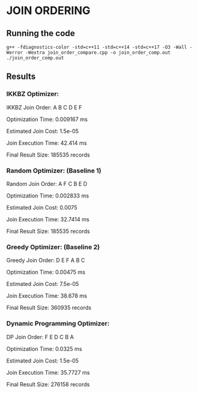 # JOIN ORDERING
## Running the code
```
g++ -fdiagnostics-color -std=c++11 -std=c++14 -std=c++17 -O3 -Wall -Werror -Wextra join_order_compare.cpp -o join_order_comp.out
./join_order_comp.out
```
## Results
### IKKBZ Optimizer:

IKKBZ Join Order: A B C D E F 

Optimization Time: 0.009167 ms

Estimated Join Cost: 1.5e-05

Join Execution Time: 42.414 ms

Final Result Size: 185535 records

### Random Optimizer: (Baseline 1)

Random Join Order: A F C B E D 

Optimization Time: 0.002833 ms

Estimated Join Cost: 0.0075

Join Execution Time: 32.7414 ms

Final Result Size: 185535 records

### Greedy Optimizer: (Baseline 2)

Greedy Join Order: D E F A B C 

Optimization Time: 0.00475 ms

Estimated Join Cost: 7.5e-05

Join Execution Time: 38.678 ms

Final Result Size: 360935 records

### Dynamic Programming Optimizer:

DP Join Order: F E D C B A 

Optimization Time: 0.0325 ms

Estimated Join Cost: 1.5e-05

Join Execution Time: 35.7727 ms

Final Result Size: 276158 records